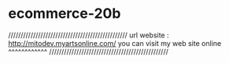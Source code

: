 # ecommerce-20b
////////////////////////////////////////////////
url website : http://mitodev.myartsonline.com/
you can visit my web site online ^^^^^^^^^^^^
////////////////////////////////////////////////
